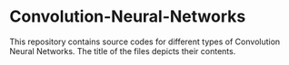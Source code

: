 # Convolution-Neural-Networks
This repository contains source codes for different types of Convolution Neural Networks.
The title of the files depicts their contents.
